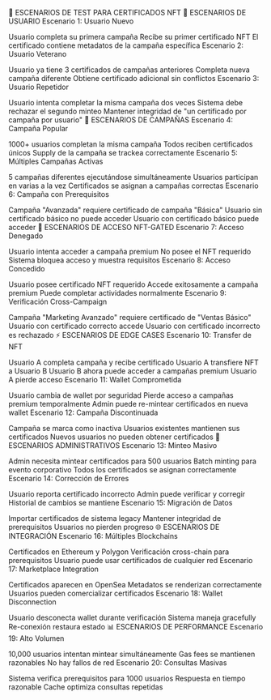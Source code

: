 🎯 ESCENARIOS DE TEST PARA CERTIFICADOS NFT
👤 ESCENARIOS DE USUARIO
Escenario 1: Usuario Nuevo

Usuario completa su primera campaña
Recibe su primer certificado NFT
El certificado contiene metadatos de la campaña específica
Escenario 2: Usuario Veterano

Usuario ya tiene 3 certificados de campañas anteriores
Completa nueva campaña diferente
Obtiene certificado adicional sin conflictos
Escenario 3: Usuario Repetidor

Usuario intenta completar la misma campaña dos veces
Sistema debe rechazar el segundo minteo
Mantener integridad de "un certificado por campaña por usuario"
🏢 ESCENARIOS DE CAMPAÑAS
Escenario 4: Campaña Popular

1000+ usuarios completan la misma campaña
Todos reciben certificados únicos
Supply de la campaña se trackea correctamente
Escenario 5: Múltiples Campañas Activas

5 campañas diferentes ejecutándose simultáneamente
Usuarios participan en varias a la vez
Certificados se asignan a campañas correctas
Escenario 6: Campaña con Prerequisitos

Campaña "Avanzada" requiere certificado de campaña "Básica"
Usuario sin certificado básico no puede acceder
Usuario con certificado básico puede acceder
🔐 ESCENARIOS DE ACCESO NFT-GATED
Escenario 7: Acceso Denegado

Usuario intenta acceder a campaña premium
No posee el NFT requerido
Sistema bloquea acceso y muestra requisitos
Escenario 8: Acceso Concedido

Usuario posee certificado NFT requerido
Accede exitosamente a campaña premium
Puede completar actividades normalmente
Escenario 9: Verificación Cross-Campaign

Campaña "Marketing Avanzado" requiere certificado de "Ventas Básico"
Usuario con certificado correcto accede
Usuario con certificado incorrecto es rechazado
⚡ ESCENARIOS DE EDGE CASES
Escenario 10: Transfer de NFT

Usuario A completa campaña y recibe certificado
Usuario A transfiere NFT a Usuario B
Usuario B ahora puede acceder a campañas premium
Usuario A pierde acceso
Escenario 11: Wallet Comprometida

Usuario cambia de wallet por seguridad
Pierde acceso a campañas premium temporalmente
Admin puede re-mintear certificados en nueva wallet
Escenario 12: Campaña Discontinuada

Campaña se marca como inactiva
Usuarios existentes mantienen sus certificados
Nuevos usuarios no pueden obtener certificados
🔧 ESCENARIOS ADMINISTRATIVOS
Escenario 13: Minteo Masivo

Admin necesita mintear certificados para 500 usuarios
Batch minting para evento corporativo
Todos los certificados se asignan correctamente
Escenario 14: Corrección de Errores

Usuario reporta certificado incorrecto
Admin puede verificar y corregir
Historial de cambios se mantiene
Escenario 15: Migración de Datos

Importar certificados de sistema legacy
Mantener integridad de prerequisitos
Usuarios no pierden progreso
🌐 ESCENARIOS DE INTEGRACIÓN
Escenario 16: Múltiples Blockchains

Certificados en Ethereum y Polygon
Verificación cross-chain para prerequisitos
Usuario puede usar certificados de cualquier red
Escenario 17: Marketplace Integration

Certificados aparecen en OpenSea
Metadatos se renderizan correctamente
Usuarios pueden comercializar certificados
Escenario 18: Wallet Disconnection

Usuario desconecta wallet durante verificación
Sistema maneja gracefully
Re-conexión restaura estado
📊 ESCENARIOS DE PERFORMANCE
Escenario 19: Alto Volumen

10,000 usuarios intentan mintear simultáneamente
Gas fees se mantienen razonables
No hay fallos de red
Escenario 20: Consultas Masivas

Sistema verifica prerequisitos para 1000 usuarios
Respuesta en tiempo razonable
Cache optimiza consultas repetidas